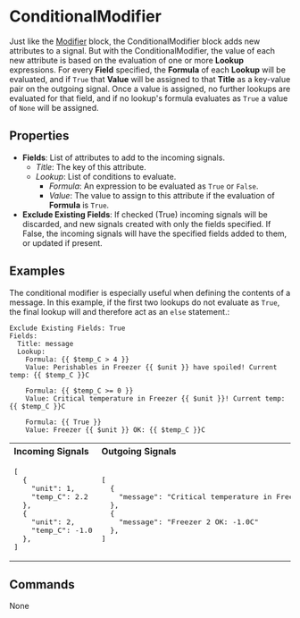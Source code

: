 ConditionalModifier
===================
Just like the [Modifier](https://blocks.n.io/Modifier) block, the ConditionalModifier block adds new attributes to a signal. But with the ConditionalModifier, the value of each new attribute is based on the evaluation of one or more **Lookup** expressions. For every **Field** specified, the **Formula** of each **Lookup** will be evaluated, and if `True` that **Value** will be assigned to that **Title** as a key-value pair on the outgoing signal. Once a value is assigned, no further lookups are evaluated for that field, and if no lookup's formula evaluates as `True` a value of `None` will be assigned.

Properties
----------
- **Fields**: List of attributes to add to the incoming signals.
  - *Title*: The key of this attribute.
  - *Lookup*: List of conditions to evaluate.
    - *Formula*: An expression to be evaluated as `True` or `False`.
    - *Value*: The value to assign to this attribute if the evaluation of **Formula** is `True`.
- **Exclude Existing Fields**: If checked (True) incoming signals will be discarded, and new signals created with only the fields specified. If False, the incoming signals will have the specified fields added to them, or updated if present.

Examples
--------
The conditional modifier is especially useful when defining the contents of a message. In this example, if the first two lookups do not evaluate as `True`, the final lookup will and therefore act as an `else` statement.:
```
Exclude Existing Fields: True
Fields:
  Title: message
  Lookup:
    Formula: {{ $temp_C > 4 }}
    Value: Perishables in Freezer {{ $unit }} have spoiled! Current temp: {{ $temp_C }}C
    
    Formula: {{ $temp_C >= 0 }}
    Value: Critical temperature in Freezer {{ $unit }}! Current temp: {{ $temp_C }}C
    
    Formula: {{ True }}
    Value: Freezer {{ $unit }} OK: {{ $temp_C }}C
```
<table width=100%>
<tr>
<th align="left">Incoming Signals</th>
<th align="left">Outgoing Signals</th>
</tr>
<tr>
<td>
<pre>
[
  {
    "unit": 1,
    "temp_C": 2.2
  },
  {
    "unit": 2,
    "temp_C": -1.0
  },
]
</pre>
</td>
<td>
<pre>
[
  {
    "message": "Critical temperature in Freezer 1! Current temp: 2.2C"
  },
  {
    "message": "Freezer 2 OK: -1.0C"
  },
]
</pre>
</td>
</tr>
</table>

Commands
--------
None
